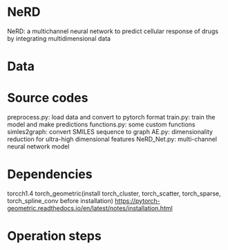 # NeRD
NeRD: a multichannel neural network to predict cellular response of drugs by integrating multidimensional data
# Data

# Source codes
preprocess.py: load data and convert to pytorch format
train.py: train the model and make predictions
functions.py: some custom functions
simles2graph: convert SMILES sequence to graph
AE.py: dimensionality reduction for ultra-high dimensional features
NeRD_Net.py: multi-channel neural network model 
# Dependencies
torcch1.4
torch_geometric(install torch_cluster, torch_scatter, torch_sparse, torch_spline_conv before installation) https://pytorch-geometric.readthedocs.io/en/latest/notes/installation.html
# Operation steps
